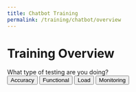 ```yaml
---
title: Chatbot Training
permalink: /training/chatbot/overview
---
```

# Training Overview
<div class="flex flex-col ">
  <div class="text-zinc-900 text-2xl pb-2">What type of testing are you doing?</div>
  <div class="grid grid-cols-4 space-x-2">
    <button class="rounded-lg border border-gray-300 bg-white px-6 py-5 shadow-sm focus-within:ring-2 focus-within:ring-indigo-500 focus-within:ring-offset-2 hover:border-gray-400">Accuracy</button>
    <button class="rounded-lg border border-gray-300 bg-white px-6 py-5 shadow-sm focus-within:ring-2 focus-within:ring-indigo-500 focus-within:ring-offset-2 hover:border-gray-400" onclick="javascript:window.location='/training/chatbot/functional/overview'">Functional</button>
    <button class="rounded-lg border border-gray-300 bg-white px-6 py-5 shadow-sm focus-within:ring-2 focus-within:ring-indigo-500 focus-within:ring-offset-2 hover:border-gray-400">Load</button>
    <button class="rounded-lg border border-gray-300 bg-white px-6 py-5 shadow-sm focus-within:ring-2 focus-within:ring-indigo-500 focus-within:ring-offset-2 hover:border-gray-400">Monitoring</button>
  </div>
 
</div>
